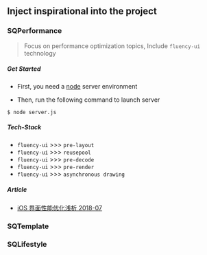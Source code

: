## Inject inspirational into the project

### SQPerformance
> Focus on performance optimization topics, Include `fluency-ui` technology

##### Get Started

- First, you need a [node](https://nodejs.org/en/) server environment

- Then, run the following command to launch server

```
$ node server.js
```

##### Tech-Stack
- `fluency-ui` >>> `pre-layout`
- `fluency-ui` >>> `reusepool`
- `fluency-ui` >>> `pre-decode`
- `fluency-ui` >>> `pre-render`
- `fluency-ui` >>> `asynchronous drawing`

##### Article
- [iOS 界面性能优化浅析 2018-07](https://coderzsq.github.io/2018/07/iOS-%E7%95%8C%E9%9D%A2%E6%80%A7%E8%83%BD%E4%BC%98%E5%8C%96%E6%B5%85%E6%9E%90/)


### SQTemplate

### SQLifestyle